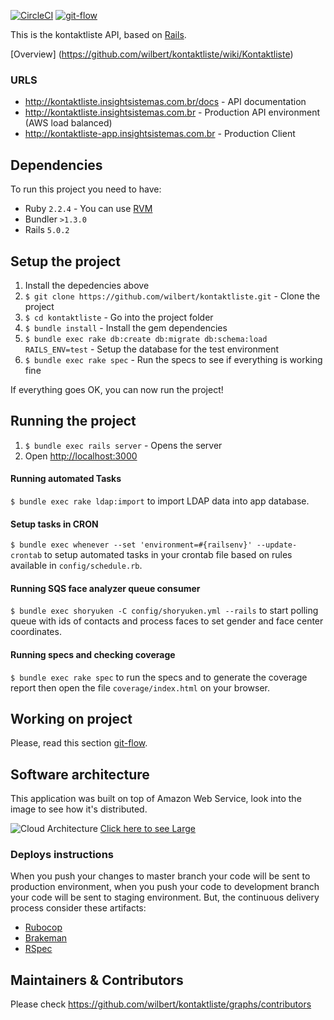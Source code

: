 [![CircleCI](https://circleci.com/gh/wilbert/kontaktliste.svg?style=svg)](https://circleci.com/gh/wilbert/kontaktliste)
[![git-flow](https://img.shields.io/badge/git-flow-green.svg)](https://github.com/nvie/gitflow)

This is the kontaktliste API, based on [Rails](http://rubyonrails.org/).

[Overview] (https://github.com/wilbert/kontaktliste/wiki/Kontaktliste)

### URLS

* http://kontaktliste.insightsistemas.com.br/docs - API documentation
* http://kontaktliste.insightsistemas.com.br - Production API environment (AWS load balanced)
* http://kontaktliste-app.insightsistemas.com.br - Production Client

## Dependencies

To run this project you need to have:

* Ruby `2.2.4` - You can use [RVM](http://rvm.io)
* Bundler `>1.3.0`
* Rails `5.0.2`

## Setup the project

1. Install the depedencies above
2. `$ git clone https://github.com/wilbert/kontaktliste.git` - Clone the project
3. `$ cd kontaktliste` - Go into the project folder
4. `$ bundle install` - Install the gem dependencies
5. `$ bundle exec rake db:create db:migrate db:schema:load RAILS_ENV=test` - Setup the database for the test environment
6. `$ bundle exec rake spec` - Run the specs to see if everything is working fine

If everything goes OK, you can now run the project!

## Running the project

1. `$ bundle exec rails server` - Opens the server
2. Open [http://localhost:3000](http://localhost:3000)

#### Running automated Tasks

`$ bundle exec rake ldap:import` to import LDAP data into app database.

#### Setup tasks in CRON

`$ bundle exec whenever --set 'environment=#{railsenv}' --update-crontab` to setup automated tasks in your crontab file based on rules available in `config/schedule.rb`.

#### Running SQS face analyzer queue consumer

`$ bundle exec shoryuken -C config/shoryuken.yml --rails` to start polling queue with ids of contacts and process faces to set gender and face center coordinates.

#### Running specs and checking coverage

`$ bundle exec rake spec` to run the specs and to generate the coverage report then open the file `coverage/index.html` on your browser.

## Working on project

Please, read this section [git-flow](https://github.com/nvie/gitflow).

## Software architecture

This application was built on top of Amazon Web Service, look into the image to see how it's distributed.

![Cloud Architecture](https://s3.amazonaws.com/kontaktliste/kontaktliste-infra.png)
[Click here to see Large](https://s3.amazonaws.com/kontaktliste/kontaktliste-infra.png)

### Deploys instructions

When you push your changes to master branch your code will be sent to production environment, when you push your code to development branch
your code will be sent to staging environment. But, the continuous delivery process
consider these artifacts:

* [Rubocop](https://github.com/bbatsov/rubocop)
* [Brakeman](https://github.com/presidentbeef/brakeman)
* [RSpec](https://github.com/rspec/rspec)

## Maintainers & Contributors

Please check https://github.com/wilbert/kontaktliste/graphs/contributors
